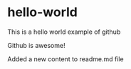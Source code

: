 # hello-world
This is a hello world example of github

Github is awesome!

Added a new content to readme.md file
